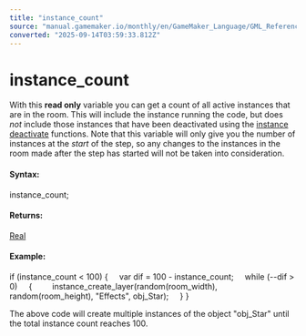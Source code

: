 ```yaml
---
title: "instance_count"
source: "manual.gamemaker.io/monthly/en/GameMaker_Language/GML_Reference/Asset_Management/Instances/instance_count.htm"
converted: "2025-09-14T03:59:33.812Z"
---
```


# instance\_count

With this **read only** variable you can get a count of all active instances that are in the room. This will include the instance running the code, but does _not_ include those instances that have been deactivated using the [instance deactivate](Deactivating_Instances/Deactivating_Instances.md) functions. Note that this variable will only give you the number of instances at the _start_ of the step, so any changes to the instances in the room made after the step has started will not be taken into consideration.

#### Syntax:

instance\_count;

#### Returns:

[Real](../../../GML_Overview/Data_Types.md)

#### Example:

if (instance\_count < 100)
{
    var dif = 100 - instance\_count;
    while (--dif > 0)
    {
        instance\_create\_layer(random(room\_width), random(room\_height), "Effects", obj\_Star);
    }
}

The above code will create multiple instances of the object "obj\_Star" until the total instance count reaches 100.